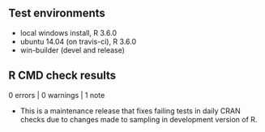 ## Test environments
* local windows install, R 3.6.0
* ubuntu 14.04 (on travis-ci), R 3.6.0
* win-builder (devel and release)

## R CMD check results

0 errors | 0 warnings | 1 note

* This is a maintenance release that fixes failing tests in daily CRAN checks
due to changes made to sampling in development version of R.
